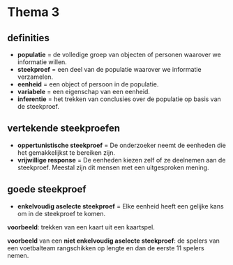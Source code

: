 # Thema 3

## definities

- **populatie** = de volledige groep van objecten of personen waarover we informatie willen.
- **steekproef** = een deel van de populatie waarover we informatie verzamelen.
- **eenheid** = een object of persoon in de populatie.
- **variabele** = een eigenschap van een eenheid.
- **inferentie** = het trekken van conclusies over de populatie op basis van de steekproef.

## vertekende steekproefen

- **oppertunistische steekproef** = De onderzoeker neemt de eenheden die het gemakkelijkst te bereiken zijn.
- **vrijwillige response** = De eenheden kiezen zelf of ze deelnemen aan de steekproef. Meestal zijn dit mensen met een uitgesproken mening.

## goede steekproef

- **enkelvoudig aselecte steekproef** = Elke eenheid heeft een gelijke kans om in de steekproef te komen.

**voorbeeld**: trekken van een kaart uit een kaartspel.

**voorbeeld** van een **niet enkelvoudig aselecte steekproef**: de spelers van een voetbalteam rangschikken op lengte en dan de eerste 11 spelers nemen.


